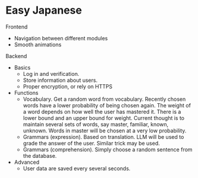 # Easy Japanese
Frontend
* Navigation between different modules
* Smooth animations

Backend
* Basics
  * Log in and verification.
  * Store information about users.
  * Proper encryption, or rely on HTTPS
* Functions
  * Vocabulary. Get a random word from vocabulary. Recently chosen words have a lower probability of being chosen again. The weight of a word depends on how well the user has mastered it. There is a lower bound and an upper bound for weight. Current thought is to maintain several sets of words, say master, familiar, known, unknown. Words in master will be chosen at a very low probability.  
  * Grammars (expression). Based on translation. LLM will be used to grade the answer of the user. Similar trick may be used.
  * Grammars (comprehension). Simply choose a random sentence from the database. 
* Advanced
  * User data are saved every several seconds.